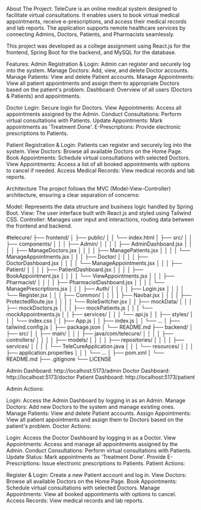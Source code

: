 About The Project:
TeleCure is an online medical system designed to facilitate virtual consultations. It enables users to book virtual medical appointments, receive e-prescriptions, and access their medical records and lab reports. The application supports remote healthcare services by connecting Admins, Doctors, Patients, and Pharmacists seamlessly.

This project was developed as a college assignment using React.js for the frontend, Spring Boot for the backend, and MySQL for the database.

Features:
Admin
Registration & Login: Admin can register and securely log into the system.
Manage Doctors: Add, view, and delete Doctor accounts.
Manage Patients: View and delete Patient accounts.
Manage Appointments: View all patient appointments and assign them to appropriate Doctors based on the patient's problem.
Dashboard: Overview of all users (Doctors & Patients) and appointments.

Doctor
Login: Secure login for Doctors.
View Appointments: Access all appointments assigned by the Admin.
Conduct Consultations: Perform virtual consultations with Patients.
Update Appointments: Mark appointments as 'Treatment Done'.
E-Prescriptions: Provide electronic prescriptions to Patients.

Patient
Registration & Login: Patients can register and securely log into the system.
View Doctors: Browse all available Doctors on the Home Page.
Book Appointments: Schedule virtual consultations with selected Doctors.
View Appointments: Access a list of all booked appointments with options to cancel if needed.
Access Medical Records: View medical records and lab reports.

Architecture
The project follows the MVC (Model-View-Controller) architecture, ensuring a clear separation of concerns:

Model: Represents the data structure and business logic handled by Spring Boot.
View: The user interface built with React.js and styled using Tailwind CSS.
Controller: Manages user input and interactions, routing data between the frontend and backend.

#telecure/
├── frontend/
│   ├── public/
│   │   └── index.html
│   ├── src/
│   │   ├── components/
│   │   │   ├── Admin/
│   │   │   │   ├── AdminDashboard.jsx
│   │   │   │   ├── ManageDoctors.jsx
│   │   │   │   ├── ManagePatients.jsx
│   │   │   │   └── ManageAppointments.jsx
│   │   │   ├── Doctor/
│   │   │   │   ├── DoctorDashboard.jsx
│   │   │   │   └── ManageAppointments.jsx
│   │   │   ├── Patient/
│   │   │   │   ├── PatientDashboard.jsx
│   │   │   │   ├── BookAppointment.jsx
│   │   │   │   └── ViewAppointments.jsx
│   │   │   ├── Pharmacist/
│   │   │   │   ├── PharmacistDashboard.jsx
│   │   │   │   └── ManagePrescriptions.jsx
│   │   │   ├── Auth/
│   │   │   │   ├── Login.jsx
│   │   │   │   └── Register.jsx
│   │   │   ├── Common/
│   │   │   │   ├── Navbar.jsx
│   │   │   │   ├── ProtectedRoute.jsx
│   │   │   │   └── RoleSwitcher.jsx
│   │   ├── mockData/
│   │   │   ├── mockDoctors.js
│   │   │   ├── mockPatients.js
│   │   │   └── mockAppointments.js
│   │   ├── services/
│   │   │   └── api.js
│   │   ├── styles/
│   │   │   └── index.css
│   │   ├── App.js
│   │   ├── index.js
│   │   └── ...
│   ├── tailwind.config.js
│   ├── package.json
│   └── README.md
├── backend/
│   ├── src/
│   │   ├── main/
│   │   │   ├── java/com/telecure/
│   │   │   │   ├── controllers/
│   │   │   │   ├── models/
│   │   │   │   ├── repositories/
│   │   │   │   ├── services/
│   │   │   │   └── TeleCureApplication.java
│   │   │   └── resources/
│   │   │       ├── application.properties
│   │   │       └── ...
│   ├── pom.xml
│   └── README.md
├── .gitignore
└── LICENSE

Admin Dashboard: http://localhost:5173/admin
Doctor Dashboard: http://localhost:5173/doctor
Patient Dashboard: http://localhost:5173/patient


Admin Actions:

Login: Access the Admin Dashboard by logging in as an Admin.
Manage Doctors: Add new Doctors to the system and manage existing ones.
Manage Patients: View and delete Patient accounts.
Assign Appointments: View all patient appointments and assign them to Doctors based on the patient's problem.
Doctor Actions:

Login: Access the Doctor Dashboard by logging in as a Doctor.
View Appointments: Access and manage all appointments assigned by the Admin.
Conduct Consultations: Perform virtual consultations with Patients.
Update Status: Mark appointments as 'Treatment Done'.
Provide E-Prescriptions: Issue electronic prescriptions to Patients.
Patient Actions:

Register & Login: Create a new Patient account and log in.
View Doctors: Browse all available Doctors on the Home Page.
Book Appointments: Schedule virtual consultations with selected Doctors.
Manage Appointments: View all booked appointments with options to cancel.
Access Records: View medical records and lab reports.
